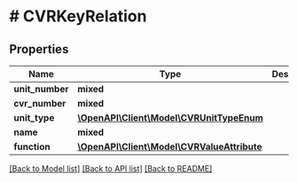 # # CVRKeyRelation

## Properties

Name | Type | Description | Notes
------------ | ------------- | ------------- | -------------
**unit_number** | **mixed** |  | [optional]
**cvr_number** | **mixed** |  | [optional]
**unit_type** | [**\OpenAPI\Client\Model\CVRUnitTypeEnum**](CVRUnitTypeEnum.md) |  | [optional]
**name** | **mixed** |  | [optional]
**function** | [**\OpenAPI\Client\Model\CVRValueAttribute**](CVRValueAttribute.md) |  | [optional]

[[Back to Model list]](../../README.md#models) [[Back to API list]](../../README.md#endpoints) [[Back to README]](../../README.md)
